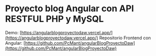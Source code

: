 # Proyecto blog Angular con API RESTFUL PHP y MySQL

Demo: [https://angularblogproyectodaw.vercel.app/](https://angularblogproyectodaw.vercel.app/)
Repositorio Frontend con Angular: [https://github.com/PcMant/angularBlogProyectoDaw](https://github.com/PcMant/angularBlogProyectoDaw)